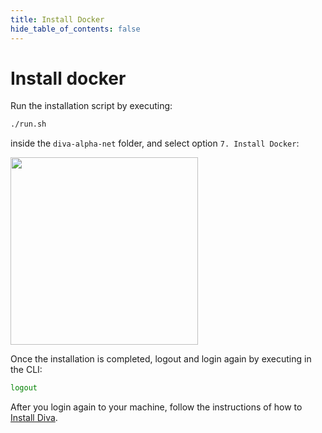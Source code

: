 ```yaml
---
title: Install Docker
hide_table_of_contents: false
---
```


#  Install docker

Run the installation script by executing:

```bash
./run.sh
```

inside the `diva-alpha-net` folder, and select option `7. Install Docker`:

<div style={{textAlign: 'center'}}>
    <img src={require("./img/docker.png").default}  width="300"/>
</div>

Once the installation is completed, logout and login again by executing in the CLI:

```bash
logout
```

After you login again to your machine, follow the instructions of how to [Install Diva](install-diva).
